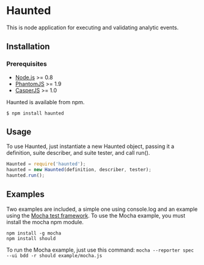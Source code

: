 # Haunted

This is node application for executing and validating analytic events.

## Installation

### Prerequisites

* [Node.js](http://nodejs.org) >= 0.8
* [PhantomJS](http://phantomjs.org/) >= 1.9
* [CasperJS](http://casperjs.org/) >= 1.0

Haunted is available from npm.

``` shell
$ npm install haunted
```

## Usage
To use Haunted, just instantiate a new Haunted object, passing it a definition, suite describer, and suite tester, and call run().

``` javascript
Haunted = require('haunted');
haunted = new Haunted(definition, describer, tester);
haunted.run();
```

Examples
--------
Two examples are included, a simple one using console.log and an example using the [Mocha test framework](http://visionmedia.github.io/mocha/). To use the Mocha example, you must install the mocha npm module.

```
npm install -g mocha
npm install should
```

To run the Mocha example, just use this command: ```mocha --reporter spec --ui bdd -r should example/mocha.js```